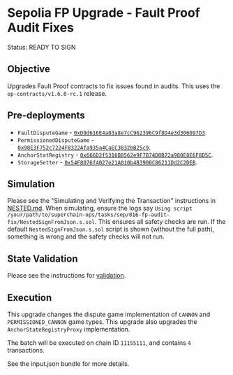 # Sepolia FP Upgrade - Fault Proof Audit Fixes

Status: READY TO SIGN

## Objective

Upgrades Fault Proof contracts to fix issues found in audits. This uses the `op-contracts/v1.6.0-rc.1` release.

## Pre-deployments

- `FaultDisputeGame` - [`0xD9d616E4a03a8e7cC962396C9f8D4e3d306097D3`](https://sepolia.etherscan.io/address/0xD9d616E4a03a8e7cC962396C9f8D4e3d306097D3).
- `PermissionedDisputeGame` - [`0x98E3F752c7224F8322Afa935a4CaEC3832bB25c9`](https://sepolia.etherscan.io/address/0x98E3F752c7224F8322Afa935a4CaEC3832bB25c9).
- `AnchorStatRegistry` - [`0x666D2f5316B8562e9F7B74D0B72a980E8E6F8D5C`](https://sepolia.etherscan.io/address/0x666D2f5316B8562e9F7B74D0B72a980E8E6F8D5C).
- `StorageSetter` - [`0x54F8076f4027e21A010b4B3900C86211Dd2C2DEB`](https://sepolia.etherscan.io/address/0x54F8076f4027e21A010b4B3900C86211Dd2C2DEB).

## Simulation

Please see the "Simulating and Verifying the Transaction" instructions in [NESTED.md](../../../NESTED.md).
When simulating, ensure the logs say `Using script /your/path/to/superchain-ops/tasks/sep/016-fp-audit-fix/NestedSignFromJson.s.sol`.
This ensures all safety checks are run. If the default `NestedSignFromJson.s.sol` script is shown (without the full path), something is wrong and the safety checks will not run.

## State Validation

Please see the instructions for [validation](./VALIDATION.md).

## Execution

This upgrade changes the dispute game implementation of `CANNON` and `PERMISSIONED_CANNON`
game types.
This upgrade also upgrades the `AnchorStateRegistryProxy` implementation.

The batch will be executed on chain ID `11155111`, and contains `4` transactions.

See the input.json bundle for more details.
